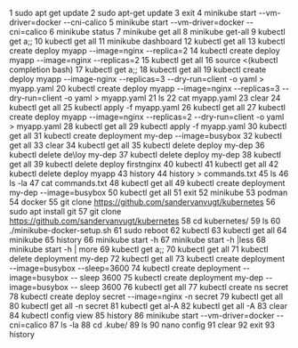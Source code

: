   1  sudo apt get update
    2  sudo apt-get update
    3  exit
    4  minikube start --vm-driver=docker --cni-calico
    5  minikube start --vm-driver=docker --cni=calico
    6  minikube status
    7  minikube get all
    8  minikube get-all
    9  kubectl get a;;
   10  kubectl get all
   11  minikube dashboard
   12  kubectl get all
   13  kubectl create deploy myapp --image=nginx --replica=2
   14  kubectl create deploy myapp --image=nginx --replicas=2
   15  kubectl get all
   16  source <(kubectl completion bash)
   17  kubectl get a;;
   18  kubectl get all
   19  kubectl create deploy myapp --image-nginx --replicas=3 --dry-run=client -o yaml > myapp.yaml
   20  kubectl create deploy myapp --image=nginx --replicas=3 --dry-run=client -o yaml > myapp.yaml
   21  ls
   22  cat myapp.yaml
   23  clear
   24  kubectl get all
   25  kubectl apply -f myapp.yaml
   26  kubectl get all
   27  kubectl create deploy myapp --image=nginx --replicas=2 --dry-run=client -o yaml > myapp.yaml
   28  kubectl get all
   29  kubectl apply -f myapp.yaml
   30  kubectl get all
   31  kubectl create deployment my-dep --image=busybox
   32  kubectl get all
   33  clear
   34  kubectl get all
   35  kubectl delete deploy my-dep
   36  kubectl delete de\loy my-dep
   37  kubectl delete deploy my-dep
   38  kubectl get all
   39  kubectl delete deploy firstnginx 
   40  kubectl
   41  kubectl get all
   42  kubectl delete deploy myapp 
   43  history
   44  history > commands.txt
   45  ls
   46  ls -la
   47  cat commands.txt 
   48  kubectl get all
   49  kubectl create deployment my-dep --image=busybox
   50  kubectl get all
   51  exit
   52  minikube
   53  podman
   54  docker
   55  git clone https://github.com/sandervanvugt/kubernetes
   56  sudo apt install git
   57  git clone https://github.com/sandervanvugt/kubernetes
   58  cd kubernetes/
   59  ls
   60  ./minikube-docker-setup.sh
   61  sudo reboot
   62  kubectl
   63  kubectl get all
   64  minikube
   65  history
   66  minikube start -h
   67  minikube start -h |less
   68  minikube start -h | more
   69  kubectl get a;;
   70  kubectl get all
   71  kubectl delete deployment my-dep
   72  kubectl get all
   73  kubectl create deployment --image=busybox --sleep=3600
   74  kubectl create deployment --image=busybox -- sleep 3600
   75  kubectl create deployment my-dep --image=busybox -- sleep 3600
   76  kubectl get all
   77  kubectl create ns secret
   78  kubectl create deploy secret --image=nginx -n secret
   79  kubectl get all
   80  kubectl get all -n secret
   81  kubectl get al-A
   82  kubectl get all -A
   83  clear
   84  kubectl config view 
   85  history
   86  minikube start --vm-driver=docker --cni=calico
   87  ls -la
   88  cd .kube/
   89  ls
   90  nano config 
   91  clear
   92  exit
   93  history
